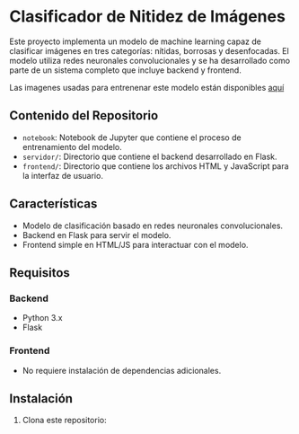 # Clasificador de Nitidez de Imágenes

Este proyecto implementa un modelo de machine learning capaz de clasificar imágenes en tres categorías: nítidas, borrosas y desenfocadas. El modelo utiliza redes neuronales convolucionales y se ha desarrollado como parte de un sistema completo que incluye backend y frontend.

Las imagenes usadas para entrenenar este modelo están disponibles [aquí](https://drive.google.com/drive/folders/12ZP1sytHa3Luigkegbj6qBbqaWz05xhc?usp=drive_link)

## Contenido del Repositorio

- `notebook`: Notebook de Jupyter que contiene el proceso de entrenamiento del modelo.
- `servidor/`: Directorio que contiene el backend desarrollado en Flask.
- `frontend/`: Directorio que contiene los archivos HTML y JavaScript para la interfaz de usuario.

## Características

- Modelo de clasificación basado en redes neuronales convolucionales.
- Backend en Flask para servir el modelo.
- Frontend simple en HTML/JS para interactuar con el modelo.

## Requisitos

### Backend
- Python 3.x
- Flask

### Frontend
- No requiere instalación de dependencias adicionales.

## Instalación

1. Clona este repositorio:
